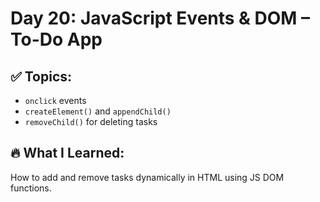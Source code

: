 # Day 20: JavaScript Events & DOM – To-Do App

## ✅ Topics:
- `onclick` events
- `createElement()` and `appendChild()`
- `removeChild()` for deleting tasks

## 🔥 What I Learned:
How to add and remove tasks dynamically in HTML using JS DOM functions.
